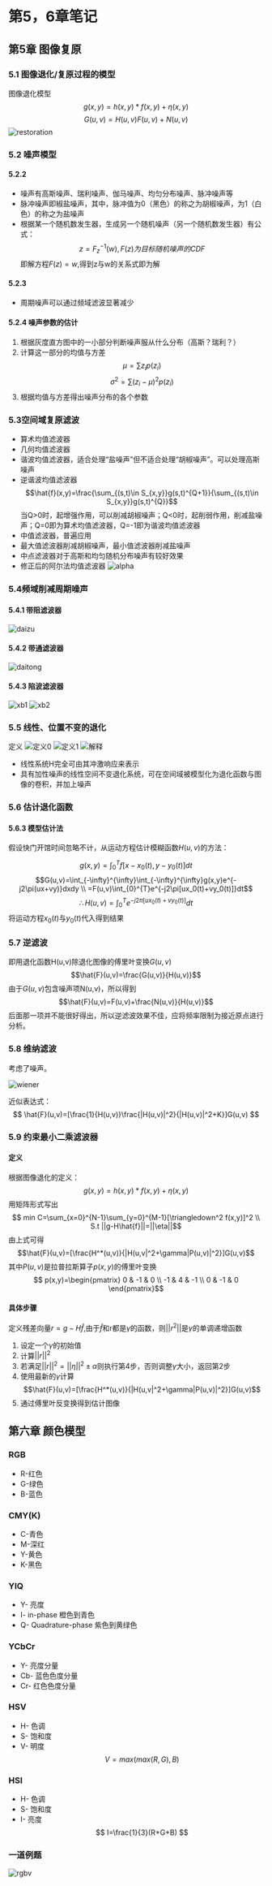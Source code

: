 # 第5，6章笔记
## 第5章 图像复原
### 5.1 图像退化/复原过程的模型
图像退化模型
$$g(x,y)=h(x,y)*f(x,y)+\eta(x,y)$$
$$G(u,v)=H(u,v)F(u,v)+N(u,v)$$
![restoration](restoration.jpg)

### 5.2 噪声模型
#### 5.2.2
* 噪声有高斯噪声、瑞利噪声、伽马噪声、均匀分布噪声、脉冲噪声等
* 脉冲噪声即椒盐噪声，其中，脉冲值为0（黑色）的称之为胡椒噪声，为1（白色）的称之为盐噪声
* 根据某一个随机数发生器，生成另一个随机噪声（另一个随机数发生器）有公式：
  $$ z=F_{z}^{-1}(w) ,F(z)为目标随机噪声的CDF$$
  即解方程$F(z)=w$,得到z与w的关系式即为解
#### 5.2.3
* 周期噪声可以通过频域滤波显著减少
#### 5.2.4 噪声参数的估计
1. 根据灰度直方图中的一小部分判断噪声服从什么分布（高斯？瑞利？）
2.  计算这一部分的均值与方差
$$\mu=\sum z_i p(z_i)$$
$$\sigma^2=\sum(z_i-\mu)^2 p(z_i)$$
3. 根据均值与方差得出噪声分布的各个参数

### 5.3空间域复原滤波
* 算术均值滤波器
* 几何均值滤波器
* 谐波均值滤波器，适合处理“盐噪声”但不适合处理“胡椒噪声”。可以处理高斯噪声
* 逆谐波均值滤波器
$$\hat{f}(x,y)=\frac{\sum_{(s,t)\in S_{x,y}}g(s,t)^{Q+1}}{\sum_{(s,t)\in S_{x,y}}g(s,t)^{Q}}$$
当Q>0时，起增强作用，可以削减胡椒噪声；Q<0时，起削弱作用，削减盐噪声；Q=0即为算术均值滤波器，Q=-1即为谐波均值滤波器
* 中值滤波器，普遍应用
* 最大值滤波器削减胡椒噪声，最小值滤波器削减盐噪声
* 中点滤波器对于高斯和均匀随机分布噪声有较好效果
* 修正后的阿尔法均值滤波器
![alpha](alpha.jpg)
### 5.4频域削减周期噪声
#### 5.4.1 带阻滤波器
![daizu](daizu.jpg)
#### 5.4.2 带通滤波器
![daitong](daitong.jpg)
#### 5.4.3 陷波滤波器
![xb1](xb1.jpg)
![xb2](xb2.jpg)
### 5.5 线性、位置不变的退化
定义
![定义0](定义0.png)
![定义1](定义1.PNG)
![解释](解释.png)
* 线性系统H完全可由其冲激响应来表示
* 具有加性噪声的线性空间不变退化系统，可在空间域被模型化为退化函数与图像的卷积，并加上噪声
### 5.6 估计退化函数
#### 5.6.3 模型估计法
假设快门开馆时间忽略不计，从运动方程估计模糊函数$H(u,v)$的方法：

$$g(x,y)=\int_0^T f[x-x_0(t),y-y_0(t)]dt$$
$$G(u,v)=\int_{-\infty}^{\infty}\int_{-\infty}^{\infty}g(x,y)e^{-j2\pi(ux+vy)}dxdy \\
=F(u,v)\int_{0}^{T}e^{-j2\pi[ux_0(t)+vy_0(t)]}dt$$
$$ \therefore H(u,v)=\int_{0}^{T}e^{-j2\pi[ux_0(t)+vy_0(t)]}dt $$
将运动方程$x_0(t)$与$y_0(t)$代入得到结果
### 5.7 逆滤波
即用退化函数H(u,v)除退化图像的傅里叶变换$G(u,v)$
$$\hat{F}(u,v)=\frac{G(u,v)}{H(u,v)}$$
由于$G(u,v)$包含噪声项N(u,v)，所以得到
$$\hat{F}(u,v)=F(u,v)+\frac{N(u,v)}{H(u,v)}$$
后面那一项并不能很好得出，所以逆滤波效果不佳，应将频率限制为接近原点进行分析。

### 5.8 维纳滤波
考虑了噪声。

![wiener](wiener.png)

近似表达式：
$$ \hat{F}(u,v)=[\frac{1}{H(u,v)}\frac{|H(u,v)|^2}{|H(u,v)|^2+K}]G(u,v) $$
### 5.9 约束最小二乘滤波器
#### 定义
根据图像退化的定义：
$$ g(x,y)=h(x,y)*f(x,y)+\eta(x,y) $$
用矩阵形式写出
$$ min C=\sum_{x=0}^{N-1}\sum_{y=0}^{M-1}[\triangledown^2 f(x,y)]^2  \\
S.t ||g-H\hat{f}||=||\eta||$$
由上式可得
$$\hat{F}(u,v)=[\frac{H^*(u,v)}{|H(u,v|^2+\gamma|P(u,v)|^2}]G(u,v)$$
其中$P(u,v)$是拉普拉斯算子$p(x,y)$的傅里叶变换
$$ p(x,y)=\begin{pmatrix}
0 & -1 & 0 \\
-1 & 4 & -1 \\
0 & -1 & 0
\end{pmatrix}$$
#### 具体步骤
定义残差向量$r=g-H\hat{f}$,由于$\hat{f}$和r都是$\gamma$的函数，则$||r^2||$是$\gamma$的单调递增函数
1. 设定一个$\gamma$的初始值
2. 计算$||r||^2$
3. 若满足$||r||^2=||\eta||^2\pm\alpha$则执行第4步，否则调整$\gamma$大小，返回第2步
4. 使用最新的$\gamma$计算
$$\hat{F}(u,v)=[\frac{H^*(u,v)}{|H(u,v|^2+\gamma|P(u,v)|^2}]G(u,v)$$
5. 通过傅里叶反变换得到估计图像

## 第六章 颜色模型
### RGB
* R-红色
* G-绿色
* B-蓝色
### CMY(K)
* C-青色
* M-深红
* Y-黄色
* K-黑色
### YIQ
* Y- 亮度
* I- in-phase 橙色到青色
* Q- Quadrature-phase 紫色到黄绿色
### YCbCr
* Y- 亮度分量
* Cb- 蓝色色度分量
* Cr- 红色色度分量
### HSV
* H- 色调
* S- 饱和度
* V- 明度
$$V=max(max(R,G),B)$$
### HSI
* H- 色调
* S- 饱和度
* I- 亮度
$$ I=\frac{1}{3}(R+G+B) $$
### 一道例题
![rgbv](rgbv.png)